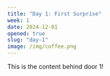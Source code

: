 ```yaml
---
title: "Day 1: First Surprise"
week: 1
date: 2024-12-01
opened: true
slug: "day-1"
image: /img/coffee.png
---
```


This is the content behind door 1!
